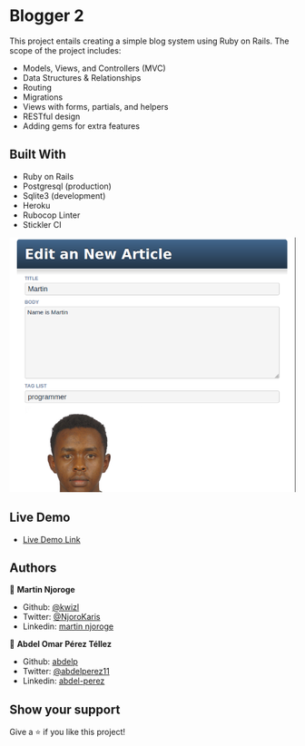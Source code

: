 # Blogger 2
This project entails creating a simple blog system using Ruby on Rails. The scope of the project includes:

  - Models, Views, and Controllers (MVC)
  - Data Structures & Relationships
  - Routing
  - Migrations
  - Views with forms, partials, and helpers
  - RESTful design
  - Adding gems for extra features

## Built With

- Ruby on Rails
- Postgresql (production)
- Sqlite3 (development)
- Heroku
- Rubocop Linter
- Stickler CI

![screenshot](app/assets/img/screenshot/screenshot.png)

## Live Demo

- [Live Demo Link](https://fathomless-cliffs-29290.herokuapp.com/)

## Authors

👤 **Martin Njoroge**

- Github: [@kwizl](https://github.com/kwizl)
- Twitter: [@NjoroKaris](https://twitter.com/NjoroKaris)
- Linkedin: [martin njoroge](https://www.linkedin.com/in/martin-njoroge-098774110/)

👤 **Abdel Omar Pérez Téllez**

- Github: [abdelp](https://github.com/abdelp)
- Twitter: [@abdelperez11](https://twitter.com/abdelperez11) 
- Linkedin: [abdel-perez](https://www.linkedin.com/in/abdel-perez/)


## Show your support

Give a ⭐️ if you like this project!
